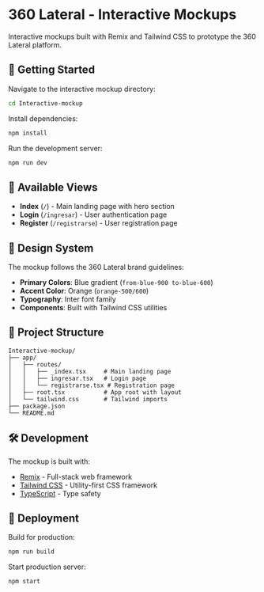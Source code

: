 # 360 Lateral - Interactive Mockups

Interactive mockups built with Remix and Tailwind CSS to prototype the 360 Lateral platform.

## 🚀 Getting Started

Navigate to the interactive mockup directory:

```sh
cd Interactive-mockup
```

Install dependencies:

```sh
npm install
```

Run the development server:

```sh
npm run dev
```

## 📱 Available Views

- **Index** (`/`) - Main landing page with hero section
- **Login** (`/ingresar`) - User authentication page  
- **Register** (`/registrarse`) - User registration page

## 🎨 Design System

The mockup follows the 360 Lateral brand guidelines:

- **Primary Colors**: Blue gradient (`from-blue-900 to-blue-600`)
- **Accent Color**: Orange (`orange-500/600`)
- **Typography**: Inter font family
- **Components**: Built with Tailwind CSS utilities

## 📂 Project Structure

```
Interactive-mockup/
├── app/
│   ├── routes/
│   │   ├── _index.tsx     # Main landing page
│   │   ├── ingresar.tsx   # Login page
│   │   └── registrarse.tsx # Registration page
│   ├── root.tsx           # App root with layout
│   └── tailwind.css       # Tailwind imports
├── package.json
└── README.md
```

## 🛠 Development

The mockup is built with:
- [Remix](https://remix.run/docs) - Full-stack web framework
- [Tailwind CSS](https://tailwindcss.com/) - Utility-first CSS framework
- [TypeScript](https://www.typescriptlang.org/) - Type safety

## 🚀 Deployment

Build for production:

```sh
npm run build
```

Start production server:

```sh
npm start
```
